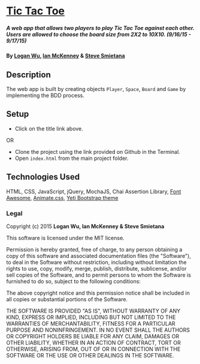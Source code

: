 # [Tic Tac Toe](http://newtictactoe.github.io/)

##### A web app that allows two players to play Tic Tac Toe against each other. Users are allowed to choose the board size from 2X2 to 10X10. (9/16/15 - 9/17/15)

#### By [Logan Wu](https://github.com/loganwuu), [Ian McKenney](https://github.com/IanMcKe) & [Steve Smietana](https://github.com/SSmietana)

## Description

The web app is built by creating objects ```Player```, ```Space```, ```Board``` and ```Game``` by implementing the BDD process.

## Setup

* Click on the title link above.

OR

* Clone the project using the link provided on Github in the Terminal.
* Open ```index.html``` from the main project folder.

## Technologies Used

HTML, CSS, JavaScript, jQuery, MochaJS, Chai Assertion Library, [Font Awesome](https://fortawesome.github.io/Font-Awesome/icons/), [Animate.css](https://daneden.github.io/animate.css/), [Yeti Bootstrap theme](https://bootswatch.com/yeti/)

### Legal

Copyright (c) 2015 **Logan Wu, Ian McKenney & Steve Smietana**

This software is licensed under the MIT license.

Permission is hereby granted, free of charge, to any person obtaining a copy
of this software and associated documentation files (the "Software"), to deal
in the Software without restriction, including without limitation the rights
to use, copy, modify, merge, publish, distribute, sublicense, and/or sell
copies of the Software, and to permit persons to whom the Software is
furnished to do so, subject to the following conditions:

The above copyright notice and this permission notice shall be included in
all copies or substantial portions of the Software.

THE SOFTWARE IS PROVIDED "AS IS", WITHOUT WARRANTY OF ANY KIND, EXPRESS OR
IMPLIED, INCLUDING BUT NOT LIMITED TO THE WARRANTIES OF MERCHANTABILITY,
FITNESS FOR A PARTICULAR PURPOSE AND NONINFRINGEMENT. IN NO EVENT SHALL THE
AUTHORS OR COPYRIGHT HOLDERS BE LIABLE FOR ANY CLAIM, DAMAGES OR OTHER
LIABILITY, WHETHER IN AN ACTION OF CONTRACT, TORT OR OTHERWISE, ARISING FROM,
OUT OF OR IN CONNECTION WITH THE SOFTWARE OR THE USE OR OTHER DEALINGS IN
THE SOFTWARE.
